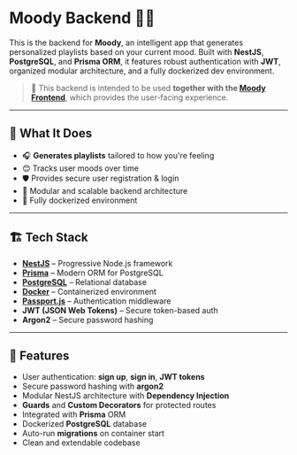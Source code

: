 # Moody Backend 🧠💬

This is the backend for **Moody**, an intelligent app that generates personalized playlists based on your current mood.  Built with **NestJS**, **PostgreSQL**, and **Prisma ORM**, it features robust authentication with **JWT**, organized modular architecture, and a fully dockerized dev environment.
> 🚀 This backend is intended to be used **together with the [Moody Frontend](https://github.com/teodorat63/moody-f)**, which provides the user-facing experience.
> 
---
## 🧠 What It Does

- 🎧 **Generates playlists** tailored to how you're feeling
- 😊 Tracks user moods over time
- 🛡️ Provides secure user registration & login
- 🧱 Modular and scalable backend architecture
- 🐳 Fully dockerized environment

---
## 🏗️ Tech Stack

- **[NestJS](https://nestjs.com/)** – Progressive Node.js framework
- **[Prisma](https://www.prisma.io/)** – Modern ORM for PostgreSQL
- **[PostgreSQL](https://www.postgresql.org/)** – Relational database
- **[Docker](https://www.docker.com/)** – Containerized environment
- **[Passport.js](http://www.passportjs.org/)** – Authentication middleware
- **JWT (JSON Web Tokens)** – Secure token-based auth
- **Argon2** – Secure password hashing

---

## 🔧 Features

- User authentication: **sign up**, **sign in**, **JWT tokens**
- Secure password hashing with **argon2**
- Modular NestJS architecture with **Dependency Injection**
- **Guards** and **Custom Decorators** for protected routes
- Integrated with **Prisma** ORM
- Dockerized **PostgreSQL** database
- Auto-run **migrations** on container start
- Clean and extendable codebase

